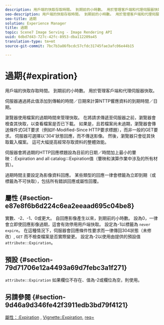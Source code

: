 ```yaml
---
description: 用戶端的快取存取時間。 到期前的小時數。 用於管理客戶端和代理伺服器快取。
seo-description: 用戶端的快取存取時間。 到期前的小時數。 用於管理客戶端和代理伺服器快取。
seo-title: 過期
solution: Experience Manager
title: 過期
topic: Scene7 Image Serving - Image Rendering API
uuid: 6dbd7d43-727c-42fc-8953-dba112209a45
translation-type: tm+mt
source-git-commit: 7bc7b3a86fbcdc57cfdc31745fae3afc06e44b15

---
```



# 過期{#expiration}

用戶端的快取存取時間。 到期前的小時數。 用於管理客戶端和代理伺服器快取。

伺服器通過將此值添加到傳輸的時間／日期來計算NTTP響應資料的到期時間／日期。

瀏覽器使用檔案的過期時間來管理快取。 在將請求傳遞至伺服器之前，瀏覽器會檢查其快取，以查看檔案是否已下載。 如果是，且若檔案尚未過期，瀏覽器會傳送條件式GET要求（例如If-Modified-Since HTTP要求標題），而非一般的GET要求。 伺服器可選擇以&#39;304&#39;狀態回應，而不傳送影像。 然後，瀏覽器只會從其快取載入檔案。 這可大幅提高經常存取資料的整體效能。

伺服器會將過期的HTTP回應標題設為目前的日期／時間加上最小的暈映：:Expiration and all catalog:::Expiration值（暈映和演算作業中涉及的所有材質）。

過期時間主要設定為影像資料回應。 某些類型的回應一律會標籤為立即到期（或標籤為不可快取），包括所有錯誤回應或屬性回覆。

## 屬性 {#section-e87e8f6b6d224c6ea2eeaad695c04be8}

實數、-2、-1、0或更大。 自回應影像產生以來，到期前的小時數。 設為0，一律會立即使回應影像過期，這會有效停用用戶端快取。 設定為-1以標籤為 `never expire`。 在這種情況下，伺服器會回應條件性要求而一律傳回304狀態（未修改）, `GET` 而不檢查檔案是否實際變更。 設定為-2以使用由提供的預設值 `attribute::Expiration`。

## 預設 {#section-79d71706e12a4493a69d7febc3a1f271}

`attribute::Expiration` 如果欄位不存在、值為-2或欄位為空，則使用。

## 另請參閱 {#section-9d46a9d346fe42f3911edb3bd79f4121}

[屬性：:Expiration](../../../../../ir-api/material-cat/image-rendering-api-ref/c-ir-material-catalog/c-ir-attributes-reference/r-ir-expiration.md#reference-0f68ad8199c64bd4bc8d27dd78b7d996) , [Vignette::Expiration](../../../../../ir-api/material-cat/image-rendering-api-ref/c-ir-material-catalog/c-ir-vignette-map-reference/r-ir-expiration-vignette.md#reference-df80829da93e4c0ab3f97a1792d9c74c), [req=](../../../../../ir-api/http-protocol/image-rendering-api-ref/c-ir-http-protocol-ref/c-ir-http-protocol-command-reference/r-ir-req.md#reference-792b1a663fb64261bd2de2a209b847fb)
